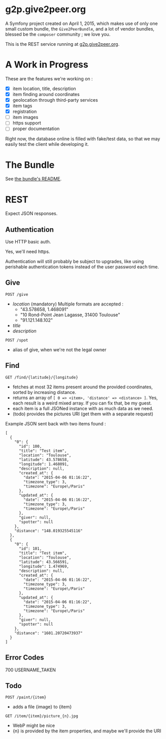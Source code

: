 g2p.give2peer.org
=================

A Symfony project created on April 1, 2015, which makes use of only one small
custom bundle, the `Give2PeerBundle`, and a lot of vendor bundles, blessed be
the `composer` community ; we love you.

This is the REST service running at [g2p.give2peer.org](http://g2p.give2peer.org).

A Work in Progress
==================

These are the features we're working on :

- [X] item location, title, description
- [X] item finding around coordinates
- [X] geolocation through third-party services
- [X] item tags
- [X] registration
- [ ] item images
- [ ] https support
- [ ] proper documentation

Right now, the database online is filled with fake/test data, so that we may
easily test the client while developing it.


The Bundle
==========

See [the bundle's README](src/Give2Peer/Give2PeerBundle/README.md).


REST
====

Expect JSON responses.

Authentication
--------------

Use HTTP basic auth.

Yes, we'll need https.

Authentication will still probably be subject to upgrades, like using perishable
authentication tokens instead of the user password each time.


Give
----

`POST /give`
  - *location* (mandatory)
    Multiple formats are accepted :
      - "43.578658, 1.468091"
      - "10 Rond-Point Jean Lagasse, 31400 Toulouse"
      - "91.121.148.102"
  - *title*
  - *description*

`POST /spot`
  - alias of give, when we're not the legal owner


Find
----

`GET /find/{latitude}/{longitude}`
  - fetches at most 32 items present around the provided coordinates,
    sorted by increasing distance.
  - returns an array of `[ 0 => <item>, 'distance' => <distance> ]`.
    Yes, each result is a weird mixed array. If you can fix that, be my guest.
  - each item is a full JSONed instance with as much data as we need.
  - (todo) provides the pictures URI (get them with a separate request)

Example JSON sent back with two items found :

```
[
  {
    "0": {
      "id": 100,
      "title": "Test item",
      "location": "Toulouse",
      "latitude": 43.578658,
      "longitude": 1.468091,
      "description": null,
      "created_at": {
        "date": "2015-04-06 01:16:22",
        "timezone_type": 3,
        "timezone": "Europe\/Paris"
      },
      "updated_at": {
        "date": "2015-04-06 01:16:22",
        "timezone_type": 3,
        "timezone": "Europe\/Paris"
      },
      "giver": null,
      "spotter": null
    },
    "distance": "148.019325545116"
  },
  {
    "0": {
      "id": 101,
      "title": "Test item",
      "location": "Toulouse",
      "latitude": 43.566591,
      "longitude": 1.474969,
      "description": null,
      "created_at": {
        "date": "2015-04-06 01:16:22",
        "timezone_type": 3,
        "timezone": "Europe\/Paris"
      },
      "updated_at": {
        "date": "2015-04-06 01:16:22",
        "timezone_type": 3,
        "timezone": "Europe\/Paris"
      },
      "giver": null,
      "spotter": null
    },
    "distance": "1601.20720473937"
  }
]
```


Error Codes
-----------

700 USERNAME_TAKEN

Todo
----

`POST /paint/{item}`
  - adds a file {image} to {item}


`GET /item/{item}/picture_{n}.jpg`
  - WebP might be nice
  - {n} is provided by the item properties, and maybe we'll provide the URI


